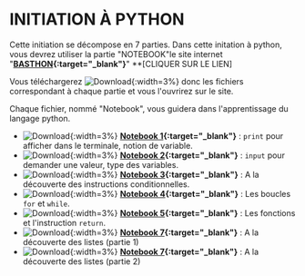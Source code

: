 # INITIATION À PYTHON

Cette initiation se décompose en 7 parties.
Dans cette initation à python, vous devrez utiliser la partie "NOTEBOOK"le site internet "**[BASTHON](https://notebook.basthon.fr/){:target="_blank"}**" **[CLIQUER SUR LE LIEN]

Vous téléchargerez ![Download](../../icones/download-solid.svg){:width=3%} donc les fichiers correspondant à chaque partie et vous l'ouvrirez sur le site.

Chaque fichier, nommé "Notebook", vous guidera dans l'apprentissage du langage python.

* ![Download](../../icones/download-solid.svg){:width=3%} **[Notebook 1](./ressources/1.Print-Variables.ipynb){:target="_blank"}** : `print` pour afficher dans le terminale, notion de variable.
* ![Download](../../icones/download-solid.svg){:width=3%} **[Notebook 2](./ressources/2.Input-Types.ipynb){:target="_blank"}** : `input` pour demander une valeur, type des variables.
* ![Download](../../icones/download-solid.svg){:width=3%} **[Notebook 3](./ressources/3.InstructionsConditionnelles.ipynb){:target="_blank"}** : A la découverte des instructions conditionnelles.
* ![Download](../../icones/download-solid.svg){:width=3%} **[Notebook 4](./ressources/4.Boucles.ipynb){:target="_blank"}** : Les boucles `for` et `while`.
* ![Download](../../icones/download-solid.svg){:width=3%} **[Notebook 5](./ressources/5.Fonctions.ipynb){:target="_blank"}** : Les fonctions et l'instruction `return`.
* ![Download](../../icones/download-solid.svg){:width=3%} **[Notebook 7](./ressources/6.Liste-1.ipynb){:target="_blank"}** : A la découverte des listes (partie 1)
* ![Download](../../icones/download-solid.svg){:width=3%} **[Notebook 7](./ressources/6.Liste-2.ipynb){:target="_blank"}** : A la découverte des listes (partie 2)

